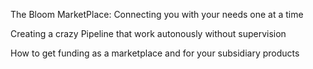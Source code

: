 The Bloom MarketPlace: Connecting you with your needs one at a time

Creating a crazy Pipeline that work autonously without supervision

How to get funding as a marketplace and for your subsidiary products
